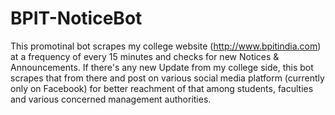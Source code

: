 # BPIT-NoticeBot
This promotinal bot scrapes my college website (http://www.bpitindia.com) at a frequency of every 15 minutes and checks for new Notices & Announcements. If there's any new Update from my college side, this bot scrapes that from there and post on various social media platform (currently only on Facebook) for better reachment of that among students, faculties and various concerned management authorities. 
